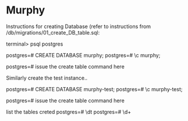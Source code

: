 # Murphy

Instructions for creating Database (refer to instructions from /db/migrations/01_create_DB_table.sql:

terminal> psql postgres

postgres=# CREATE DATABASE murphy;
postgres=# \c murphy;

postgres=# issue the create table command here <refer to the sql file for instructions>


Similarly create the test instance..

postgres=# CREATE DATABASE murphy-test;
postgres=# \c murphy-test;

postgres=# issue the create table command here <refer to the sql file for instructions>

list the tables creted
postgres=# \dt 
postgres=# \d+ <tablename>